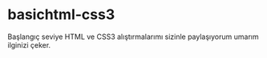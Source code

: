 # basichtml-css3
Başlangıç seviye HTML ve CSS3 alıştırmalarımı sizinle paylaşıyorum umarım ilginizi çeker.

